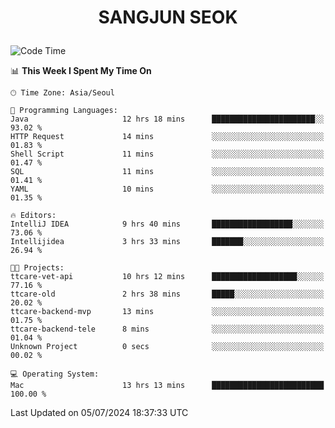 <h1>
 <p align="center">
   SANGJUN SEOK
 </p>
</h1>

<!--START_SECTION:waka-->
![Code Time](http://img.shields.io/badge/Code%20Time-3%2C656%20hrs%2043%20mins-blue)

📊 **This Week I Spent My Time On** 

```text
🕑︎ Time Zone: Asia/Seoul

💬 Programming Languages: 
Java                     12 hrs 18 mins      ███████████████████████░░   93.02 % 
HTTP Request             14 mins             ░░░░░░░░░░░░░░░░░░░░░░░░░   01.83 % 
Shell Script             11 mins             ░░░░░░░░░░░░░░░░░░░░░░░░░   01.47 % 
SQL                      11 mins             ░░░░░░░░░░░░░░░░░░░░░░░░░   01.41 % 
YAML                     10 mins             ░░░░░░░░░░░░░░░░░░░░░░░░░   01.35 % 

🔥 Editors: 
IntelliJ IDEA            9 hrs 40 mins       ██████████████████░░░░░░░   73.06 % 
Intellijidea             3 hrs 33 mins       ███████░░░░░░░░░░░░░░░░░░   26.94 % 

🐱‍💻 Projects: 
ttcare-vet-api           10 hrs 12 mins      ███████████████████░░░░░░   77.16 % 
ttcare-old               2 hrs 38 mins       █████░░░░░░░░░░░░░░░░░░░░   20.02 % 
ttcare-backend-mvp       13 mins             ░░░░░░░░░░░░░░░░░░░░░░░░░   01.75 % 
ttcare-backend-tele      8 mins              ░░░░░░░░░░░░░░░░░░░░░░░░░   01.04 % 
Unknown Project          0 secs              ░░░░░░░░░░░░░░░░░░░░░░░░░   00.02 % 

💻 Operating System: 
Mac                      13 hrs 13 mins      █████████████████████████   100.00 % 
```


 Last Updated on 05/07/2024 18:37:33 UTC
<!--END_SECTION:waka-->
